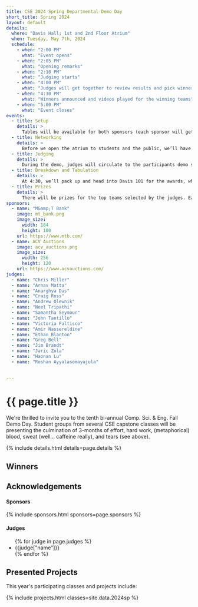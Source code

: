 ```yaml
---
title: CSE 2024 Spring Departmental Demo Day
short_title: Spring 2024
layout: default
details:
  where: "Davis Hall; 1st and 2nd Floor Atrium"
  when: Tuesday, May 7th, 2024
  schedule:
    - when: "2:00 PM" 
      what: "Event opens"
    - when: "2:05 PM" 
      what: "Opening remarks"
    - when: "2:10 PM" 
      what: "Judging starts"
    - when: "4:00 PM" 
      what: "Judges will get together to review results and pick winners"
    - when: "4:30 PM" 
      what: "Winners announced and videos played for the winning teams"
    - when: "5:00 PM" 
      what: "Event closes"
events:
  - title: Setup
    details: >
      Tables will be available for both sponsors (each sponsor will get a table) and demo participants (2 to a table).  Easels will be available for participants.  If you need power, please let us know!  If you have any other special requests, please contact ahunt@buffalo.edu to let me know, and we will do our best to accomodate you.  There is an hour reserved for setup - you can come at any time during that period to get organized, but please make sure you leave yourself enough time to be ready to go by 2PM, to give you the chance to network.
  - title: Networking
    details: >
      Before we open the atrium to students and the public, we’ll have some time reserved for the participants to come and chat with the sponsors and the judges.  Pizza will be there as well (A big thank you to our sponsors!), so that the participants and sponsors can have a chance to eat before demos begin!
  - title: Judging
    details: >
      During the demo, judges will circulate to the participants demo stations, and they will be rating each project on a specific set of criteria.  Judges, expect to spend approximately five minutes with each team, in order to give you time to see them all.  You will be assigned a set of projects to view specifically, but you can feel free to talk to more teams as time permits!  Teams, keep this in mind and keep your presentations crisp and to the point!
  - title: Breakdown and Tabulation
    details: >
      At 4:30, we’ll pack up and head into Davis 101 for the awards, which will start at approximately 5:15.  The winners will be notified by 5 so that they can prepare a short presentation.
  - title: Prizes
    details: >
      There will be prizes for the top teams selected by the judges. Each team will have a few minutes to present their projects (or a video) to the whole group. Good luck to everyone, and I can’t wait to see you all there!
sponsors:
  - name: "M&amp;T Bank"
    image: mt_bank.png
    image_size: 
      width: 184
      height: 100
    url: https://www.mtb.com/
  - name: ACV Auctions
    image: acv_auctions.png
    image_size:
      width: 256
      height: 120
    url: https://www.acvauctions.com/
judges:
  - name: "Chris Miller"
  - name: "Arnav Matta"
  - name: "Anarghya Das"
  - name: "Craig Ross"
  - name: "Andrew Olewnik"
  - name: "Neel Tripathi"
  - name: "Samantha Seymour"
  - name: "John Tantillo"
  - name: "Victoria Faltisco"
  - name: "Amir Nassereldine"
  - name: "Ethan Blanton"
  - name: "Greg Bell"
  - name: "Jim Brandt"
  - name: "Jaric Zola"
  - name: "Haonan Lu"
  - name: "Roshan Ayyalasomayajula"
    

---
```



# {{ page.title }}

We're thrilled to invite you to the tenth bi-annual Comp. Sci. &amp; Eng. Fall Demo Day. Student groups from several CSE capstone classes will be presenting the culmination of 3-months of effort, hard work, (metaphorical) blood, sweat (well... caffeine really), and tears (see above).

{% include details.html details=page.details %}

## Winners



## Acknowledgements


#### Sponsors

{% include sponsors.html sponsors=page.sponsors %}

#### Judges

<ul>
{% for judge in page.judges %}
  <li>{{judge["name"]}}</li>
{% endfor %}
</ul>


## Presented Projects

This year's participating classes and projects include:

{% include projects.html classes=site.data.2024sp  %}
